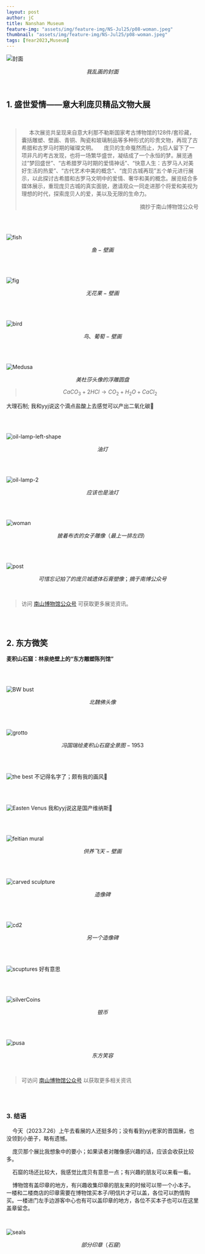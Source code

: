 ```yaml
---
layout: post
author: jC
title: Nanshan Museum
feature-img: "assets/img/feature-img/NS-Jul25/p08-woman.jpeg"
thumbnail: "assets/img/feature-img/NS-Jul25/p08-woman.jpeg"
tags: [Year2023,Museum]
---
```


![封面](https://github.com/jC1108/jC-1.0/blob/master/assets/img/feature-img/NS-Jul25/p01-poster.jpeg)

$$ 我乱画的封面 $$

  <br>
  
## 1. 盛世爱情——意大利庞贝精品文物大展
  <br>
  
> &nbsp;&nbsp;&nbsp;&nbsp; 本次展览共呈现来自意大利那不勒斯国家考古博物馆的128件/套珍藏，囊括雕塑、壁画、青铜、陶瓷和玻璃制品等多种形式的珍贵文物，再现了古希腊和古罗马时期的璀璨文明。
> &nbsp;&nbsp;&nbsp;&nbsp;庞贝的生命戛然而止，为后人留下了一项非凡的考古发现，也将一场繁华盛世，凝结成了一个永恒的梦。展览通过“梦回盛世”、“古希腊罗马时期的爱情神话”、“快意人生：古罗马人对美好生活的热爱”、“古代艺术中美的概念”、“庞贝古城再现”五个单元进行展示，以此探讨古希腊和古罗马文明中的爱情、奢华和美的概念。展览结合多媒体展示，重现庞贝古城的真实面貌，邀请观众一同走进那个将爱和美视为理想的时代，探索庞贝人的爱，美以及无限的生命力。
> <p align="right">摘抄于南山博物馆公众号</p> 

<br>  <br>  

![fish](https://github.com/jC1108/jC-1.0/blob/master/assets/img/feature-img/NS-Jul25/p02-fish.jpeg)

$$ 鱼-壁画 $$ 

<br>  <br>  

![fig](https://github.com/jC1108/jC-1.0/blob/master/assets/img/feature-img/NS-Jul25/p03-fig.jpeg)

$$无花果-壁画$$

<br>  <br>  

![bird](https://github.com/jC1108/jC-1.0/blob/master/assets/img/feature-img/NS-Jul25/p04-bird.jpeg)

$$鸟、葡萄-壁画$$

<br>  <br>  

![Medusa](https://github.com/jC1108/jC-1.0/blob/master/assets/img/feature-img/NS-Jul25/p05-Medusa.jpeg)

$$美杜莎头像的浮雕圆盘$$

> $$ CaCO_3 + 2HCl \rightarrow CO_2 + H_2O + CaCl_2 $$

大理石制; 我和yyj说这个滴点盐酸上去感觉可以产出二氧化碳🧐

<br>  <br>  

![oil-lamp-left-shape](https://github.com/jC1108/jC-1.0/blob/master/assets/img/feature-img/NS-Jul25/p06-olamp-l.jpeg)

$$油灯$$

<br>  <br>  

![oil-lamp-2](https://github.com/jC1108/jC-1.0/blob/master/assets/img/feature-img/NS-Jul25/p07-olamp.jpeg)

$$应该也是油灯$$

<br>  <br>  

![woman](https://github.com/jC1108/jC-1.0/blob/master/assets/img/feature-img/NS-Jul25/p08-woman.jpeg)

$$披着布衣的女子雕像（最上一排左四）$$

<br>  <br>  

![post](https://github.com/jC1108/jC-1.0/blob/master/assets/img/feature-img/NS-Jul25/p09-postWeChat.jpeg)

$$可惜忘记拍了的庞贝城遗体石膏塑像；摘于南博公众号$$

<br>  

> 访问 [南山博物馆公众号](https://mp.weixin.qq.com/s/aW5GpzKdzqh-ipfBY5ppRQ) 可获取更多展览资讯。

<br>  <br>  

## 2. 东方微笑

**麦积山石窟：林泉绝壁上的“东方雕塑陈列馆”**

<br>  <br>  

![BW bust](https://github.com/jC1108/jC-1.0/blob/master/assets/img/feature-img/NS-Jul25/p10-bust.jpeg)

$$北魏佛头像$$

<br>  <br>  

![grotto](https://github.com/jC1108/jC-1.0/blob/master/assets/img/feature-img/NS-Jul25/p11-grotto.jpeg)

$$冯国瑞绘麦积山石窟全景图-1953$$

<br>  <br>  

![the best](https://github.com/jC1108/jC-1.0/blob/master/assets/img/feature-img/NS-Jul25/p12-painting.jpeg)
不记得名字了；颇有我的画风🤤

<br>  <br>  

![Easten Venus](https://github.com/jC1108/jC-1.0/blob/master/assets/img/feature-img/NS-Jul25/p13-Easten_Venus.jpeg)
我和yyj说这是国产维纳斯🤪

<br>  <br>  

![feitian mural](https://github.com/jC1108/jC-1.0/blob/master/assets/img/feature-img/NS-Jul25/p14-FT_Mural.jpeg)

$$供养飞天-壁画$$

<br>  <br>  

![carved sculpture](https://github.com/jC1108/jC-1.0/blob/master/assets/img/feature-img/NS-Jul25/p15-carved_sculpture.jpeg)

$$造像碑$$

<br>  <br>  

![cd2](https://github.com/jC1108/jC-1.0/blob/master/assets/img/feature-img/NS-Jul25/p16-cp2.jpeg)

$$另一个造像碑$$

<br>  <br>  

![scuptures](https://github.com/jC1108/jC-1.0/blob/master/assets/img/feature-img/NS-Jul25/p17-sculptures.jpeg)
好有意思

<br>  <br>  

![silverCoins](https://github.com/jC1108/jC-1.0/blob/master/assets/img/feature-img/NS-Jul25/p18-coins.jpeg)

$$银币$$

<br>  <br>  

![pusa](https://github.com/jC1108/jC-1.0/blob/master/assets/img/feature-img/NS-Jul25/p19-pusa.jpeg)

$$ 东方笑容 $$

<br>

> 可访问 [南山博物馆公众号](https://mp.weixin.qq.com/s/OyyJkydn45wa2m38-NHhLQ) 以获取更多相关资讯

<br>  <br>  

### 3. 结语

&nbsp;&nbsp;&nbsp;&nbsp;今天（2023.7.26）上午去看展的人还挺多的；没有看到yyj老家的晋国展，也没领到小册子，略有遗憾。

&nbsp;&nbsp;&nbsp;&nbsp;庞贝那个展比我想象中的要小；如果读者对雕像感兴趣的话，应该会收获比较多。

&nbsp;&nbsp;&nbsp;&nbsp;石窟的场还比较大，我感觉比庞贝有意思一点；有兴趣的朋友可以来看一看。

&nbsp;&nbsp;&nbsp;&nbsp;博物馆有盖印章的地方，有兴趣收集印章的朋友来的时候可以带一个小本子。一楼和二楼商店的印章需要在博物馆买本子/明信片才可以盖，各位可以酌情购买。一楼进门左手边游客中心也有可以盖印章的地方，各位不买本子也可以在这里盖章留念。

<br>

![seals](https://github.com/jC1108/jC-1.0/blob/master/assets/img/feature-img/NS-Jul25/p20.jpeg)

$$ 部分印章（石窟）$$
